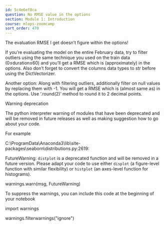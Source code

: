 ```yaml
---
id: 5c4e6ef8ca
question: No RMSE value in the options
section: Module 1: Introduction
course: mlops-zoomcamp
sort_order: 470
---
```


The evaluation RMSE I get doesn’t figure within the options!

If you’re evaluating the model on the entire February data, try to filter outliers using the same technique you used on the train data (0≤duration≤60) and you’ll get a RMSE which is (approximately) in the options. Also don’t forget to convert the columns data types to str before using the DictVectorizer.

Another option: Along with filtering outliers, additionally filter on null values by replacing them with -1.  You will get a RMSE which is (almost same as) in the options. Use ‘.round(2)’ method to round it to 2 decimal points.

Warning deprecation

The python interpreter warning of modules that have been deprecated  and will be removed in future releases as well as making suggestion how to go about your code.

For example

C:\ProgramData\Anaconda3\lib\site-packages\seaborn\distributions.py:2619:

FutureWarning: `distplot` is a deprecated function and will be removed in a future version. Please adapt your code to use either `displot` (a figure-level function with similar flexibility) or `histplot` (an axes-level function for histograms).

warnings.warn(msg, FutureWarning)

To suppress the warnings, you can include this code at the beginning of your notebook

import warnings

warnings.filterwarnings("ignore")


